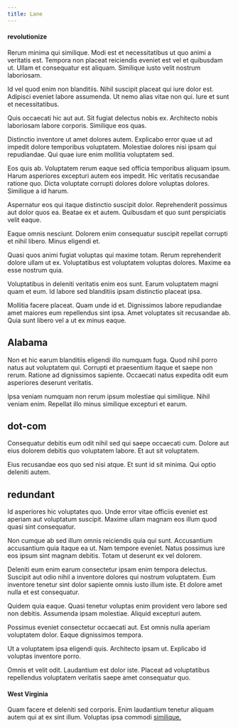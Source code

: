 ```yaml
---
title: Lane
---
```


#### revolutionize

Rerum minima qui similique. Modi est et necessitatibus ut quo animi a veritatis est. Tempora non placeat reiciendis eveniet est vel et quibusdam ut. Ullam et consequatur est aliquam. Similique iusto velit nostrum laboriosam.

Id vel quod enim non blanditiis. Nihil suscipit placeat qui iure dolor est. Adipisci eveniet labore assumenda. Ut nemo alias vitae non qui. Iure et sunt et necessitatibus.

Quis occaecati hic aut aut. Sit fugiat delectus nobis ex. Architecto nobis laboriosam labore corporis. Similique eos quas.

Distinctio inventore ut amet dolores autem. Explicabo error quae ut ad impedit dolore temporibus voluptatem. Molestiae dolores nisi ipsam qui repudiandae. Qui quae iure enim mollitia voluptatem sed.

Eos quis ab. Voluptatem rerum eaque sed officia temporibus aliquam ipsum. Harum asperiores excepturi autem eos impedit. Hic veritatis recusandae ratione quo. Dicta voluptate corrupti dolores dolore voluptas dolores. Similique a id harum.

Aspernatur eos qui itaque distinctio suscipit dolor. Reprehenderit possimus aut dolor quos ea. Beatae ex et autem. Quibusdam et quo sunt perspiciatis velit eaque.

Eaque omnis nesciunt. Dolorem enim consequatur suscipit repellat corrupti et nihil libero. Minus eligendi et.

Quasi quos animi fugiat voluptas qui maxime totam. Rerum reprehenderit dolore ullam ut ex. Voluptatibus est voluptatem voluptas dolores. Maxime ea esse nostrum quia.

Voluptatibus in deleniti veritatis enim eos sunt. Earum voluptatem magni quam et eum. Id labore sed blanditiis ipsam distinctio placeat ipsa.

Mollitia facere placeat. Quam unde id et. Dignissimos labore repudiandae amet maiores eum repellendus sint ipsa. Amet voluptates sit recusandae ab. Quia sunt libero vel a ut ex minus eaque.

## Alabama

Non et hic earum blanditiis eligendi illo numquam fuga. Quod nihil porro natus aut voluptatem qui. Corrupti et praesentium itaque et saepe non rerum. Ratione ad dignissimos sapiente. Occaecati natus expedita odit eum asperiores deserunt veritatis.

Ipsa veniam numquam non rerum ipsum molestiae qui similique. Nihil veniam enim. Repellat illo minus similique excepturi et earum.

## dot-com

Consequatur debitis eum odit nihil sed qui saepe occaecati cum. Dolore aut eius dolorem debitis quo voluptatem labore. Et aut sit voluptatem.

Eius recusandae eos quo sed nisi atque. Et sunt id sit minima. Qui optio deleniti autem.

## redundant

Id asperiores hic voluptates quo. Unde error vitae officiis eveniet est aperiam aut voluptatum suscipit. Maxime ullam magnam eos illum quod quasi sint consequatur.

Non cumque ab sed illum omnis reiciendis quia qui sunt. Accusantium accusantium quia itaque ea ut. Nam tempore eveniet. Natus possimus iure eos ipsum sint magnam debitis. Totam ut deserunt ex vel dolorem.

Deleniti eum enim earum consectetur ipsam enim tempora delectus. Suscipit aut odio nihil a inventore dolores qui nostrum voluptatem. Eum inventore tenetur sint dolor sapiente omnis iusto illum iste. Et dolore amet nulla et est consequatur.

Quidem quia eaque. Quasi tenetur voluptas enim provident vero labore sed non debitis. Assumenda ipsam molestiae. Aliquid excepturi autem.

Possimus eveniet consectetur occaecati aut. Est omnis nulla aperiam voluptatem dolor. Eaque dignissimos tempora.

Ut a voluptatem ipsa eligendi quis. Architecto ipsam ut. Explicabo id voluptas inventore porro.

Omnis et velit odit. Laudantium est dolor iste. Placeat ad voluptatibus repellendus voluptatem veritatis saepe amet consequatur quo.

#### West Virginia

Quam facere et deleniti sed corporis. Enim laudantium tenetur aliquam autem qui at ex sint illum. Voluptas ipsa commodi [similique.](/dolore/odio/neque/libero/central_tools__jewelery_&_sports.md)
